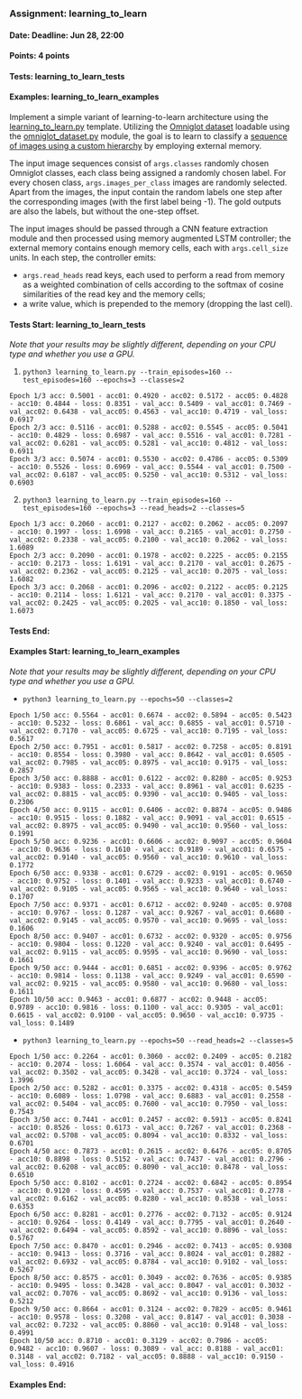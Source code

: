 ### Assignment: learning_to_learn
#### Date: Deadline: Jun 28, 22:00
#### Points: 4 points
#### Tests: learning_to_learn_tests
#### Examples: learning_to_learn_examples

Implement a simple variant of learning-to-learn architecture using the
[learning_to_learn.py](https://github.com/ufal/npfl138/tree/master/labs/14/learning_to_learn.py)
template. Utilizing the [Omniglot dataset](https://ufal.mff.cuni.cz/~straka/courses/npfl138/2324/demos/omniglot_demo.html)
loadable using the [omniglot_dataset.py](https://github.com/ufal/npfl138/tree/master/labs/14/omniglot_dataset.py)
module, the goal is to learn to classify a
[sequence of images using a custom hierarchy](https://ufal.mff.cuni.cz/~straka/courses/npfl138/2324/demos/learning_to_learn_demo.html)
by employing external memory.

The input image sequences consist of `args.classes` randomly chosen Omniglot
classes, each class being assigned a randomly chosen label. For every chosen
class, `args.images_per_class` images are randomly selected. Apart from the
images, the input contain the random labels one step after the corresponding
images (with the first label being -1). The gold outputs are also the labels,
but without the one-step offset.

The input images should be passed through a CNN feature extraction module
and then processed using memory augmented LSTM controller; the external memory
contains enough memory cells, each with `args.cell_size` units. In each step,
the controller emits:
- `args.read_heads` read keys, each used to perform a read from memory as
  a weighted combination of cells according to the softmax of cosine
  similarities of the read key and the memory cells;
- a write value, which is prepended to the memory (dropping the last cell).

#### Tests Start: learning_to_learn_tests
_Note that your results may be slightly different, depending on your CPU type and whether you use a GPU._

1. `python3 learning_to_learn.py --train_episodes=160 --test_episodes=160 --epochs=3 --classes=2`
```
Epoch 1/3 acc: 0.5001 - acc01: 0.4920 - acc02: 0.5172 - acc05: 0.4828 - acc10: 0.4844 - loss: 0.8351 - val_acc: 0.5409 - val_acc01: 0.7469 - val_acc02: 0.6438 - val_acc05: 0.4563 - val_acc10: 0.4719 - val_loss: 0.6917
Epoch 2/3 acc: 0.5116 - acc01: 0.5288 - acc02: 0.5545 - acc05: 0.5041 - acc10: 0.4829 - loss: 0.6987 - val_acc: 0.5516 - val_acc01: 0.7281 - val_acc02: 0.6281 - val_acc05: 0.5281 - val_acc10: 0.4812 - val_loss: 0.6911
Epoch 3/3 acc: 0.5074 - acc01: 0.5530 - acc02: 0.4786 - acc05: 0.5309 - acc10: 0.5526 - loss: 0.6969 - val_acc: 0.5544 - val_acc01: 0.7500 - val_acc02: 0.6187 - val_acc05: 0.5250 - val_acc10: 0.5312 - val_loss: 0.6903
```

2. `python3 learning_to_learn.py --train_episodes=160 --test_episodes=160 --epochs=3 --read_heads=2 --classes=5`
```
Epoch 1/3 acc: 0.2060 - acc01: 0.2127 - acc02: 0.2062 - acc05: 0.2097 - acc10: 0.1997 - loss: 1.6998 - val_acc: 0.2165 - val_acc01: 0.2750 - val_acc02: 0.2338 - val_acc05: 0.2100 - val_acc10: 0.2062 - val_loss: 1.6089
Epoch 2/3 acc: 0.2090 - acc01: 0.1978 - acc02: 0.2225 - acc05: 0.2155 - acc10: 0.2173 - loss: 1.6191 - val_acc: 0.2170 - val_acc01: 0.2675 - val_acc02: 0.2362 - val_acc05: 0.2125 - val_acc10: 0.2075 - val_loss: 1.6082
Epoch 3/3 acc: 0.2068 - acc01: 0.2096 - acc02: 0.2122 - acc05: 0.2125 - acc10: 0.2114 - loss: 1.6121 - val_acc: 0.2170 - val_acc01: 0.3375 - val_acc02: 0.2425 - val_acc05: 0.2025 - val_acc10: 0.1850 - val_loss: 1.6073
```
#### Tests End:
#### Examples Start: learning_to_learn_examples
_Note that your results may be slightly different, depending on your CPU type and whether you use a GPU._
- `python3 learning_to_learn.py --epochs=50 --classes=2`
```
Epoch 1/50 acc: 0.5564 - acc01: 0.6674 - acc02: 0.5894 - acc05: 0.5423 - acc10: 0.5232 - loss: 0.6861 - val_acc: 0.6855 - val_acc01: 0.5710 - val_acc02: 0.7170 - val_acc05: 0.6725 - val_acc10: 0.7195 - val_loss: 0.5617
Epoch 2/50 acc: 0.7951 - acc01: 0.5817 - acc02: 0.7258 - acc05: 0.8191 - acc10: 0.8554 - loss: 0.3980 - val_acc: 0.8642 - val_acc01: 0.6505 - val_acc02: 0.7985 - val_acc05: 0.8975 - val_acc10: 0.9175 - val_loss: 0.2857
Epoch 3/50 acc: 0.8888 - acc01: 0.6122 - acc02: 0.8280 - acc05: 0.9253 - acc10: 0.9383 - loss: 0.2333 - val_acc: 0.8961 - val_acc01: 0.6235 - val_acc02: 0.8815 - val_acc05: 0.9390 - val_acc10: 0.9405 - val_loss: 0.2306
Epoch 4/50 acc: 0.9115 - acc01: 0.6406 - acc02: 0.8874 - acc05: 0.9486 - acc10: 0.9515 - loss: 0.1882 - val_acc: 0.9091 - val_acc01: 0.6515 - val_acc02: 0.8975 - val_acc05: 0.9490 - val_acc10: 0.9560 - val_loss: 0.1991
Epoch 5/50 acc: 0.9236 - acc01: 0.6606 - acc02: 0.9097 - acc05: 0.9604 - acc10: 0.9636 - loss: 0.1610 - val_acc: 0.9189 - val_acc01: 0.6575 - val_acc02: 0.9140 - val_acc05: 0.9560 - val_acc10: 0.9610 - val_loss: 0.1772
Epoch 6/50 acc: 0.9338 - acc01: 0.6729 - acc02: 0.9191 - acc05: 0.9650 - acc10: 0.9752 - loss: 0.1401 - val_acc: 0.9233 - val_acc01: 0.6740 - val_acc02: 0.9105 - val_acc05: 0.9565 - val_acc10: 0.9640 - val_loss: 0.1707
Epoch 7/50 acc: 0.9371 - acc01: 0.6712 - acc02: 0.9240 - acc05: 0.9708 - acc10: 0.9767 - loss: 0.1287 - val_acc: 0.9267 - val_acc01: 0.6680 - val_acc02: 0.9145 - val_acc05: 0.9570 - val_acc10: 0.9695 - val_loss: 0.1606
Epoch 8/50 acc: 0.9407 - acc01: 0.6732 - acc02: 0.9320 - acc05: 0.9756 - acc10: 0.9804 - loss: 0.1220 - val_acc: 0.9240 - val_acc01: 0.6495 - val_acc02: 0.9115 - val_acc05: 0.9595 - val_acc10: 0.9690 - val_loss: 0.1661
Epoch 9/50 acc: 0.9444 - acc01: 0.6851 - acc02: 0.9396 - acc05: 0.9762 - acc10: 0.9814 - loss: 0.1138 - val_acc: 0.9249 - val_acc01: 0.6590 - val_acc02: 0.9215 - val_acc05: 0.9580 - val_acc10: 0.9680 - val_loss: 0.1611
Epoch 10/50 acc: 0.9463 - acc01: 0.6877 - acc02: 0.9448 - acc05: 0.9789 - acc10: 0.9816 - loss: 0.1100 - val_acc: 0.9305 - val_acc01: 0.6615 - val_acc02: 0.9100 - val_acc05: 0.9650 - val_acc10: 0.9735 - val_loss: 0.1489
```
- `python3 learning_to_learn.py --epochs=50 --read_heads=2 --classes=5`
```
Epoch 1/50 acc: 0.2264 - acc01: 0.3060 - acc02: 0.2409 - acc05: 0.2182 - acc10: 0.2074 - loss: 1.6064 - val_acc: 0.3574 - val_acc01: 0.4056 - val_acc02: 0.3502 - val_acc05: 0.3428 - val_acc10: 0.3724 - val_loss: 1.3996
Epoch 2/50 acc: 0.5282 - acc01: 0.3375 - acc02: 0.4318 - acc05: 0.5459 - acc10: 0.6089 - loss: 1.0798 - val_acc: 0.6883 - val_acc01: 0.2558 - val_acc02: 0.5404 - val_acc05: 0.7600 - val_acc10: 0.7950 - val_loss: 0.7543
Epoch 3/50 acc: 0.7441 - acc01: 0.2457 - acc02: 0.5913 - acc05: 0.8241 - acc10: 0.8526 - loss: 0.6173 - val_acc: 0.7267 - val_acc01: 0.2368 - val_acc02: 0.5708 - val_acc05: 0.8094 - val_acc10: 0.8332 - val_loss: 0.6701
Epoch 4/50 acc: 0.7873 - acc01: 0.2615 - acc02: 0.6476 - acc05: 0.8705 - acc10: 0.8898 - loss: 0.5152 - val_acc: 0.7437 - val_acc01: 0.2796 - val_acc02: 0.6208 - val_acc05: 0.8090 - val_acc10: 0.8478 - val_loss: 0.6510
Epoch 5/50 acc: 0.8102 - acc01: 0.2724 - acc02: 0.6842 - acc05: 0.8954 - acc10: 0.9120 - loss: 0.4595 - val_acc: 0.7537 - val_acc01: 0.2778 - val_acc02: 0.6162 - val_acc05: 0.8280 - val_acc10: 0.8538 - val_loss: 0.6353
Epoch 6/50 acc: 0.8281 - acc01: 0.2776 - acc02: 0.7132 - acc05: 0.9124 - acc10: 0.9264 - loss: 0.4149 - val_acc: 0.7795 - val_acc01: 0.2640 - val_acc02: 0.6494 - val_acc05: 0.8592 - val_acc10: 0.8896 - val_loss: 0.5767
Epoch 7/50 acc: 0.8470 - acc01: 0.2946 - acc02: 0.7413 - acc05: 0.9308 - acc10: 0.9413 - loss: 0.3716 - val_acc: 0.8024 - val_acc01: 0.2882 - val_acc02: 0.6932 - val_acc05: 0.8784 - val_acc10: 0.9102 - val_loss: 0.5267
Epoch 8/50 acc: 0.8575 - acc01: 0.3049 - acc02: 0.7636 - acc05: 0.9385 - acc10: 0.9495 - loss: 0.3428 - val_acc: 0.8047 - val_acc01: 0.3032 - val_acc02: 0.7076 - val_acc05: 0.8692 - val_acc10: 0.9136 - val_loss: 0.5212
Epoch 9/50 acc: 0.8664 - acc01: 0.3124 - acc02: 0.7829 - acc05: 0.9461 - acc10: 0.9578 - loss: 0.3208 - val_acc: 0.8147 - val_acc01: 0.3038 - val_acc02: 0.7232 - val_acc05: 0.8860 - val_acc10: 0.9148 - val_loss: 0.4991
Epoch 10/50 acc: 0.8710 - acc01: 0.3129 - acc02: 0.7986 - acc05: 0.9482 - acc10: 0.9607 - loss: 0.3089 - val_acc: 0.8188 - val_acc01: 0.3148 - val_acc02: 0.7182 - val_acc05: 0.8888 - val_acc10: 0.9150 - val_loss: 0.4916
```
#### Examples End:
